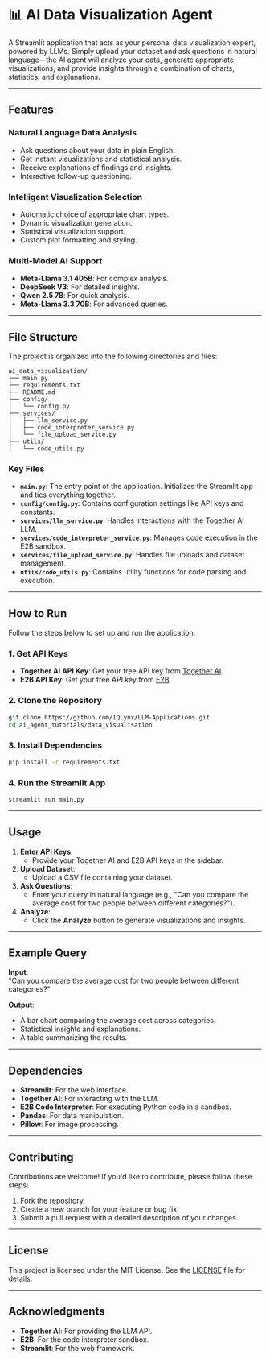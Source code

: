 # 📊 AI Data Visualization Agent

A Streamlit application that acts as your personal data visualization expert, powered by LLMs. Simply upload your dataset and ask questions in natural language—the AI agent will analyze your data, generate appropriate visualizations, and provide insights through a combination of charts, statistics, and explanations.

---

## Features

### **Natural Language Data Analysis**
- Ask questions about your data in plain English.
- Get instant visualizations and statistical analysis.
- Receive explanations of findings and insights.
- Interactive follow-up questioning.

### **Intelligent Visualization Selection**
- Automatic choice of appropriate chart types.
- Dynamic visualization generation.
- Statistical visualization support.
- Custom plot formatting and styling.

### **Multi-Model AI Support**
- **Meta-Llama 3.1 405B**: For complex analysis.
- **DeepSeek V3**: For detailed insights.
- **Qwen 2.5 7B**: For quick analysis.
- **Meta-Llama 3.3 70B**: For advanced queries.

---

## File Structure

The project is organized into the following directories and files:

```
ai_data_visualization/
├── main.py
├── requirements.txt
├── README.md
├── config/
│   └── config.py
├── services/
│   ├── llm_service.py
│   ├── code_interpreter_service.py
│   └── file_upload_service.py
├── utils/
│   └── code_utils.py
```

### **Key Files**
- **`main.py`**: The entry point of the application. Initializes the Streamlit app and ties everything together.
- **`config/config.py`**: Contains configuration settings like API keys and constants.
- **`services/llm_service.py`**: Handles interactions with the Together AI LLM.
- **`services/code_interpreter_service.py`**: Manages code execution in the E2B sandbox.
- **`services/file_upload_service.py`**: Handles file uploads and dataset management.
- **`utils/code_utils.py`**: Contains utility functions for code parsing and execution.

---

## How to Run

Follow the steps below to set up and run the application:

### **1. Get API Keys**
- **Together AI API Key**: Get your free API key from [Together AI](https://api.together.ai/signin).
- **E2B API Key**: Get your free API key from [E2B](https://e2b.dev/docs/legacy/getting-started/api-key).

### **2. Clone the Repository**
```bash
git clone https://github.com/IQLynx/LLM-Applications.git
cd ai_agent_tutorials/data_visualisation
```

### **3. Install Dependencies**
```bash
pip install -r requirements.txt
```

### **4. Run the Streamlit App**
```bash
streamlit run main.py
```

---

## Usage

1. **Enter API Keys**:
   - Provide your Together AI and E2B API keys in the sidebar.
2. **Upload Dataset**:
   - Upload a CSV file containing your dataset.
3. **Ask Questions**:
   - Enter your query in natural language (e.g., "Can you compare the average cost for two people between different categories?").
4. **Analyze**:
   - Click the **Analyze** button to generate visualizations and insights.

---

## Example Query

**Input**:  
"Can you compare the average cost for two people between different categories?"

**Output**:  
- A bar chart comparing the average cost across categories.
- Statistical insights and explanations.
- A table summarizing the results.

---

## Dependencies

- **Streamlit**: For the web interface.
- **Together AI**: For interacting with the LLM.
- **E2B Code Interpreter**: For executing Python code in a sandbox.
- **Pandas**: For data manipulation.
- **Pillow**: For image processing.

---

## Contributing

Contributions are welcome! If you'd like to contribute, please follow these steps:
1. Fork the repository.
2. Create a new branch for your feature or bug fix.
3. Submit a pull request with a detailed description of your changes.

---

## License

This project is licensed under the MIT License. See the [LICENSE](LICENSE) file for details.

---

## Acknowledgments

- **Together AI**: For providing the LLM API.
- **E2B**: For the code interpreter sandbox.
- **Streamlit**: For the web framework.